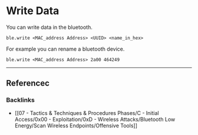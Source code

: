 # Write Data

You can write data in the bluetooth.

```
ble.write <MAC_address Address> <UUID> <name_in_hex>
```

For example you can rename a bluetooth device.

```
ble.write <MAC_address Address> 2a00 464249
```

---
## Referencec

### Backlinks

- [[07 - Tactics & Techniques & Procedures Phases/C - Initial Access/0x00 - Exploitation/0xD - Wireless Attacks/Bluetooth Low Energy/Scan Wireless Endpoints/Offensive Tools]]